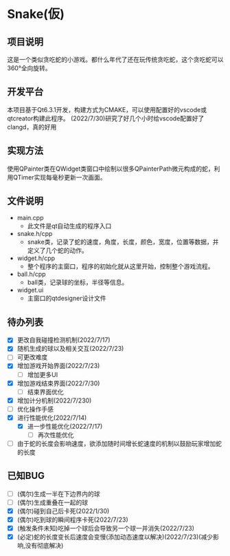 # **Snake(仮)**
## 项目说明
这是一个类似贪吃蛇的小游戏。都什么年代了还在玩传统贪吃蛇，这个贪吃蛇可以360°全向旋转。
## 开发平台
本项目基于Qt6.3.1开发，构建方式为CMAKE，可以使用配置好的vscode或qtcreator构建此程序。
(2022/7/30)研究了好几个小时给vscode配置好了clangd，真的好用
## 实现方法
使用QPainter类在QWidget类窗口中绘制以很多QPainterPath微元构成的蛇，利用QTimer实现每毫秒更新一次画面。
## 文件说明
- main.cpp
  - 此文件是qt自动生成的程序入口
- snake.h/cpp
  - snake类，记录了蛇的速度，角度，长度，颜色，宽度，位置等数据，并定义了几个蛇的动作。
- widget.h/cpp
  - 整个程序的主窗口，程序的初始化就从这里开始，控制整个游戏流程。
- ball.h/cpp
  - ball类，记录球的坐标，半径等信息。
- widget.ui
  - 主窗口的qtdesigner设计文件
## 待办列表
- [x] 更改自我碰撞检测机制(2022/7/17)
- [x] 随机生成的球以及相关交互(2022/7/23)
- [ ] 可更改难度
- [x] 增加游戏开始界面(2022/7/23)
  - [ ] 增加更多UI
- [x] 增加游戏结束界面(2022/7/30)
  - [ ] 结束界面优化
- [x] 增加计分机制(2022/7/230)
- [ ] 优化操作手感
- [x] 进行性能优化(2022/7/14)
  - [x] 进一步性能优化(2022/7/17)
    - [ ] 再次性能优化
- [ ] 由于蛇的长度会影响速度，欲添加随时间增长蛇速度的机制以鼓励玩家增加蛇的长度
## 已知BUG
- [ ] (偶尔)生成一半在下边界内的球
- [ ] (偶尔)生成重叠在一起的球
- [x] (偶尔)碰到自己后卡死(2022/1/30)
- [x] (偶尔)吃到球的瞬间程序卡死(2022/7/23)
- [x] (触发条件未知)吃掉一个球后会导致另一个球一并消失(2022/7/23)
- [x] (必定)蛇的长度变长后速度会变慢(添加动态速度以解决)(2022/7/23)(减少影响,没有彻底解决)
